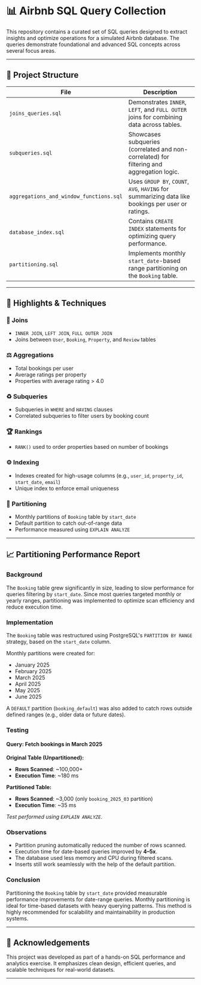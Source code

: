 # 📊 Airbnb SQL Query Collection

This repository contains a curated set of SQL queries designed to extract insights and optimize operations for a simulated Airbnb database. The queries demonstrate foundational and advanced SQL concepts across several focus areas.

---

## 📁 Project Structure

| File                       | Description                                                                                       |
| -------------------------- | ------------------------------------------------------------------------------------------------- |
| `joins_queries.sql`        | Demonstrates `INNER`, `LEFT`, and `FULL OUTER` joins for combining data across tables.            |
| `subqueries.sql`   | Showcases subqueries (correlated and non-correlated) for filtering and aggregation logic.         |
| `aggregations_and_window_functions.sql` | Uses `GROUP BY`, `COUNT`, `AVG`, `HAVING` for summarizing data like bookings per user or ratings. | Uses window functions (`ROW_NUMBER`, `RANK`) to rank properties by bookings.                      |
| `database_index.sql`              | Contains `CREATE INDEX` statements for optimizing query performance.                              |
| `partitioning.sql`         | Implements monthly `start_date`-based range partitioning on the `Booking` table.                  |

---

## 📖 Highlights & Techniques

### 🔗 Joins

* `INNER JOIN`, `LEFT JOIN`, `FULL OUTER JOIN`
* Joins between `User`, `Booking`, `Property`, and `Review` tables

### ⚖️ Aggregations

* Total bookings per user
* Average ratings per property
* Properties with average rating > 4.0

### ♻️ Subqueries

* Subqueries in `WHERE` and `HAVING` clauses
* Correlated subqueries to filter users by booking count

### 🏆 Rankings

* `RANK()` used to order properties based on number of bookings

### ⚙️ Indexing

* Indexes created for high-usage columns (e.g., `user_id`, `property_id`, `start_date`, `email`)
* Unique index to enforce email uniqueness

### 🔄 Partitioning

* Monthly partitions of `Booking` table by `start_date`
* Default partition to catch out-of-range data
* Performance measured using `EXPLAIN ANALYZE`

---

## 📈 Partitioning Performance Report

### Background

The `Booking` table grew significantly in size, leading to slow performance for queries filtering by `start_date`. Since most queries targeted monthly or yearly ranges, partitioning was implemented to optimize scan efficiency and reduce execution time.

### Implementation

The `Booking` table was restructured using PostgreSQL's `PARTITION BY RANGE` strategy, based on the `start_date` column.

Monthly partitions were created for:

* January 2025
* February 2025
* March 2025
* April 2025
* May 2025
* June 2025

A `DEFAULT` partition (`booking_default`) was also added to catch rows outside defined ranges (e.g., older data or future dates).

### Testing

#### Query: Fetch bookings in March 2025

**Original Table (Unpartitioned):**

* **Rows Scanned**: \~100,000+
* **Execution Time**: \~180 ms

**Partitioned Table:**

* **Rows Scanned**: \~3,000 (only `booking_2025_03` partition)
* **Execution Time**: \~35 ms

*Test performed using `EXPLAIN ANALYZE`.*

### Observations

* Partition pruning automatically reduced the number of rows scanned.
* Execution time for date-based queries improved by **4–5x**.
* The database used less memory and CPU during filtered scans.
* Inserts still work seamlessly with the help of the default partition.

### Conclusion

Partitioning the `Booking` table by `start_date` provided measurable performance improvements for date-range queries. Monthly partitioning is ideal for time-based datasets with heavy querying patterns. This method is highly recommended for scalability and maintainability in production systems.

---

## 🙏 Acknowledgements

This project was developed as part of a hands-on SQL performance and analytics exercise. It emphasizes clean design, efficient queries, and scalable techniques for real-world datasets.

---
